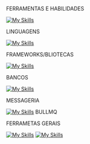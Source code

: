 FERRAMENTAS E HABILIDADES

[![My Skills](https://skillicons.dev/icons?i=nodejs,js,php,ts,angular,nestjs,mysql,docker,gcp,debian,rabbitmq,redis,figma,laravel,html,css,bootstrap,jquery,bitbucket,bash,c,cloudflare,heroku,postman)](https://skillicons.dev)

LINGUAGENS

[![My Skills](https://skillicons.dev/icons?i=c,js,php,ts,java)](https://skillicons.dev)


FRAMEWORKS/BLIOTECAS

[![My Skills](https://skillicons.dev/icons?i=angular,nestjs,laravel,bootstrap,jquery)](https://skillicons.dev)


BANCOS 

[![My Skills](https://skillicons.dev/icons?i=mysql,redis,mongodb)](https://skillicons.dev)

MESSAGERIA

[![My Skills](https://skillicons.dev/icons?i=rabbitmq)](https://skillicons.dev) BULLMQ



FERRAMETAS GERAIS

[![My Skills](https://skillicons.dev/icons?i=redis,git,figma,postman,github,grafana,vscode)](https://skillicons.dev)
[![My Skills](https://skillicons.dev/icons?i=docker,gcp,debian,bitbucket,c,cloudflare,heroku)](https://skillicons.dev)

